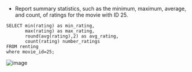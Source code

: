 - Report summary statistics, such as the minimum, maximum, average, and count, of ratings for the movie with ID 25.

```
SELECT min(rating) as min_rating,
	   max(rating) as max_rating,
	   round(avg(rating),2) as avg_rating,
	   count(rating) number_ratings
FROM renting
where movie_id=25;
```
![image](https://github.com/user-attachments/assets/78f48cd6-21ba-41cf-a8f8-b8731d9f142b)


